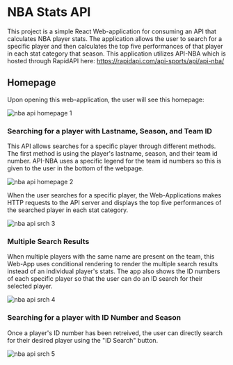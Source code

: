 # NBA Stats API

This project is a simple React Web-application for consuming an API that calculates NBA player stats. The application allows the user to search for a specific player and then calculates the top five performances of that player in each stat category that season. This application utilizes API-NBA which is hosted through RapidAPI here: https://rapidapi.com/api-sports/api/api-nba/

## Homepage

Upon opening this web-application, the user will see this homepage:

![nba api homepage 1](https://user-images.githubusercontent.com/13879568/212551884-69c95630-f278-43a9-a2ee-0acfb997ef6c.PNG)


### Searching for a player with Lastname, Season, and Team ID

This API allows searches for a specific player through different methods. The first method is using the player's lastname, season, and their team id number. API-NBA uses a specific legend for the team id numbers so this is given to the user in the bottom of the webpage.

![nba api homepage 2](https://user-images.githubusercontent.com/13879568/212551936-b9493910-324c-45c6-9a44-34fc9c0d0bce.PNG)

When the user searches for a specific player, the Web-Applications makes HTTP requests to the API server and displays the top five performances of the searched player in each stat category.

![nba api srch 3](https://user-images.githubusercontent.com/13879568/212552254-06f56a8c-09bc-42c6-8fe3-bc7770dc242d.PNG)

### Multiple Search Results

When multiple players with the same name are present on the team, this Web-App uses conditional rendering to render the multiple search results instead of an individual player's stats. The app also shows the ID numbers of each specific player so that the user can do an ID search for their selected player.

![nba api srch 4](https://user-images.githubusercontent.com/13879568/212552609-100e1540-a80a-4fda-b17d-5658087d1446.PNG)


### Searching for a player with ID Number and Season

Once a player's ID number has been retreived, the user can directly search for their desired player using the "ID Search" button.

![nba api srch 5](https://user-images.githubusercontent.com/13879568/212552743-ecc1b7ff-905c-498a-8d31-69f1d0dc02ec.PNG)



